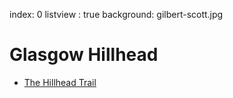 index: 0
listview : true
background: gilbert-scott.jpg

# Glasgow Hillhead

* [The Hillhead Trail](tours/hillhead-trail)
